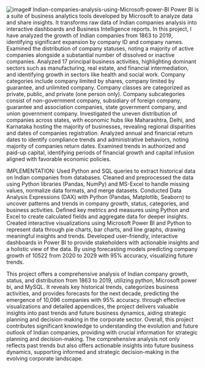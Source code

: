 ![image](https://github.com/user-attachments/assets/ea078fe1-9f9b-4d50-b621-acacd735fc22)# Indian-companies-analysis-using-Microsoft-power-BI
Power BI is a suite of business analytics tools developed by Microsoft to analyze data and share insights. It transforms raw data of Indian companies analysis into interactive dashboards and Business Intelligence reports.
In this project, I have analyzed the growth of Indian companies from 1863 to 2019, identifying significant expansion by company ID and company names.
 Examined the distribution of company statuses, noting a majority of active companies alongside a substantial number of dissolved or inactive companies.
Analyzed 17 principal business activities, highlighting dominant sectors such as manufacturing, real estate, and financial intermediation, and identifying growth in sectors like health and social work.
Company categories include company limited by shares, company limited by guarantee, and unlimited company.
Company classes are categorized as private, public, and private (one person only).
Company subcategories consist of non-government company, subsidiary of foreign company, guarantee and association companies, state government company, and union government company.
Investigated the uneven distribution of companies across states, with economic hubs like Maharashtra, Delhi, and Karnataka hosting the majority of businesses, revealing regional disparities and dates of companies registration.
Analyzed annual and financial return dates to identify compliance trends and administrative behaviors, noting majority of companies return dates.
Examined trends in authorized and paid-up capital, identifying periods of financial growth and capital infusion aligned with favorable economic policies.

IMPLEMENTATION:
Used Python and SQL queries to extract historical data on Indian companies from databases.
Cleaned and preprocessed the data using Python libraries (Pandas, NumPy) and MS-Excel to handle missing values, normalize data formats, and merge datasets.
Conducted Data Analysis Expressions (DAX) with Python (Pandas, Matplotlib, Seaborn) to uncover patterns and trends in company growth, status, categories, and business activities.
 Defined key metrics and measures using Python and Excel to create calculated fields and aggregate data for deeper insights.
Created interactive visualizations using Microsoft Power BI and Python to represent data through pie charts, bar charts, and line graphs, drawing meaningful insights and trends.
Developed user-friendly, interactive dashboards in Power BI to provide stakeholders with actionable insights and a holistic view of the data.
By using forecasting models predicting company growth of 10522 from 2020 to 2029 with 95% accuracy, visualizing future trends.

This project offers a comprehensive analysis of Indian company growth, status, and distribution from 1863 to 2019, utilizing python, Microsoft power bi, and MySQL. It reveals key historical trends, categorizes business activities, and provides forecasts for the next decade, predicting the emergence of 10,096 companies with 95% accuracy. through effective visualizations and detailed appendices, the project delivers valuable insights into past trends and future business dynamics, aiding strategic planning and decision-making in the corporate sector.
Overall, this project contributes significant knowledge to understanding the evolution and future outlook of Indian companies, providing with crucial information for strategic planning and decision-making. The comprehensive analysis not only reflects past trends but also offers actionable insights into future business dynamics, supporting informed and strategic decision-making in the evolving corporate landscape.



